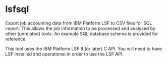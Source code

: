 # lsfsql
Export job accounting data from IBM Platform LSF to CSV files for SQL import. 
This allows the job information to be processed and analysed by other
(unrelated) tools. An example SQL database schema is provided for reference.

This tool uses the IBM Platform LSF 8 (or later) C API. You will need to
have LSF installed and operational in order to use the LSF API.

 
